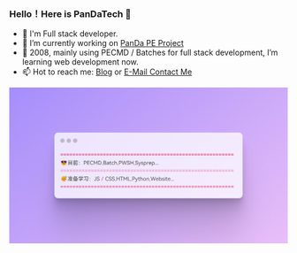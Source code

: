 ### Hello！Here is PanDaTech 👋

- 🔭 I'm Full stack developer.
- 🌱 I’m currently working on [PanDa PE Project](https://www.pandadatech.cn/archives/pandape)
- 🥱 2008, mainly using PECMD / Batches for full stack development, I’m learning web development now.
- 📫 Hot to reach me: [Blog](https://www.pandadatech.cn/) or [E-Mail Contact Me](mailto:pandatech2022@foxmail.com)

![image](https://raw.githubusercontent.com/PanDaDaTech/pandadatech/main/.github/images/demo.png)




